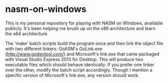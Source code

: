 # nasm-on-windows
This is my personal repository for playing with NASM on Windows, available publicly. It's been helping me brush up on the x86 architecture and learn the x64 architecture.

The 'make' batch scripts build the program once and then link the object file with two different linkers: GoASM's GoLink.exe (http://www.godevtool.com/) and Microsoft's link.exe that came packaged with Visual Studio Express 2013 for Desktop. This will produce two executable files which should behave identically. If you prefer one linker over the other, modify the batch script accordingly. Though I mention a specific version of Microsoft's link.exe, any version should work.
